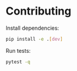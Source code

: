 # Contributing

Install dependencies:

```bash
pip install -e .[dev]
```

Run tests:

```bash
pytest -q
```

